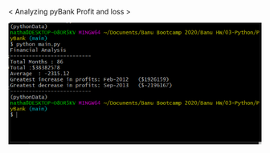 < Analyzing pyBank Profit and loss >

<img src = "https://github.com/BanuNathan/Python_challenge/blob/main/PyBank/Analysis/Screenshot%20(19).png">
